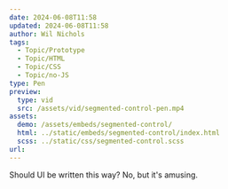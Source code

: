 ```yaml
---
date: 2024-06-08T11:58
updated: 2024-06-08T11:58
author: Wil Nichols
tags:
  - Topic/Prototype
  - Topic/HTML
  - Topic/CSS
  - Topic/no-JS
type: Pen
preview: 
  type: vid
  src: /assets/vid/segmented-control-pen.mp4
assets: 
  demo: /assets/embeds/segmented-control/
  html: ../static/embeds/segmented-control/index.html
  scss: ../static/css/segmented-control.scss
url: 
---
```

Should UI be written this way? No, but it's amusing.
